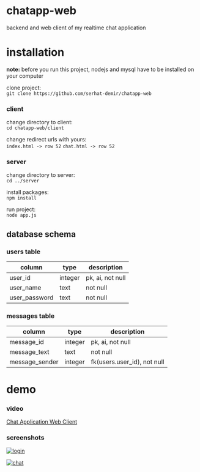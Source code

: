# chatapp-web
backend and web client of my realtime chat application

# installation
**note:** before you run this project, nodejs and mysql have to be installed on your computer

clone project: <br/>
`git clone https://github.com/serhat-demir/chatapp-web`

### client
change directory to client: <br/>
`cd chatapp-web/client`

change redirect urls with yours: <br/>
`index.html -> row 52`
`chat.html -> row 52`

### server
change directory to server: <br/>
`cd ../server`

install packages: <br/>
`npm install`

run project: <br/>
`node app.js`

## database schema
### users table
| column | type | description |
| --- | --- | --- |
| user_id | integer | pk, ai, not null |
| user_name | text | not null |
| user_password | text | not null |

### messages table
| column | type | description |
| --- | --- | --- |
| message_id | integer | pk, ai, not null |
| message_text | text | not null |
| message_sender | integer | fk(users.user_id), not null |

# demo
### video
[Chat Application Web Client](https://www.youtube.com/watch?v=glGJ0DM7jEg "Chat Application Web Client")

### screenshots
[![login](https://img001.prntscr.com/file/img001/oR-ghWZ3Rdy9C5wfLwePGQ.png "login")](https://img001.prntscr.com/file/img001/oR-ghWZ3Rdy9C5wfLwePGQ.png "login")

[![chat](https://img001.prntscr.com/file/img001/U3s-kteITTGkdDLfD1n_Ng.png "chat")](https://img001.prntscr.com/file/img001/U3s-kteITTGkdDLfD1n_Ng.png "chat")
